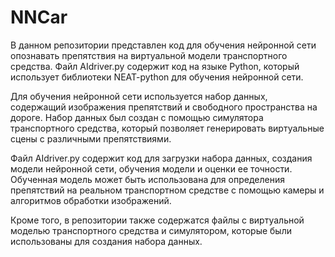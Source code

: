 # NNCar
В данном репозитории представлен код для обучения нейронной сети опознавать препятствия на виртуальной модели транспортного средства. Файл AIdriver.py содержит код на языке Python, который использует библиотеки NEAT-python для обучения нейронной сети.

Для обучения нейронной сети используется набор данных, содержащий изображения препятствий и свободного пространства на дороге. Набор данных был создан с помощью симулятора транспортного средства, который позволяет генерировать виртуальные сцены с различными препятствиями.

Файл AIdriver.py содержит код для загрузки набора данных, создания модели нейронной сети, обучения модели и оценки ее точности. Обученная модель может быть использована для определения препятствий на реальном транспортном средстве с помощью камеры и алгоритмов обработки изображений.

Кроме того, в репозитории также содержатся файлы с виртуальной моделью транспортного средства и симулятором, которые были использованы для создания набора данных.
